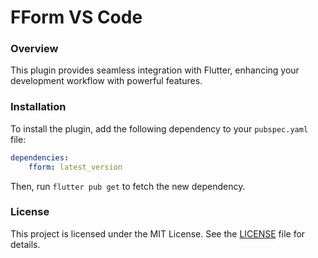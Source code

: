 # FForm VS Code

### Overview

This plugin provides seamless integration with Flutter, enhancing your development workflow with powerful features.

### Installation

To install the plugin, add the following dependency to your `pubspec.yaml` file:

```yaml
dependencies:
    fform: latest_version
```

Then, run `flutter pub get` to fetch the new dependency.


### License

This project is licensed under the MIT License. See the [LICENSE](LICENSE) file for details.